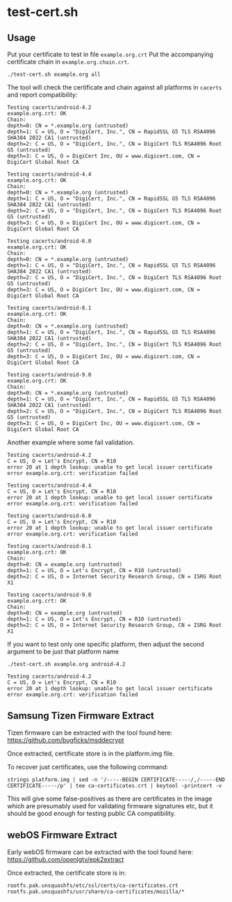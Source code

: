 # test-cert.sh

## Usage
Put your certificate to test in file `example.org.crt`
Put the accompanying certificate chain in `example.org.chain.crt`.

```
./test-cert.sh example.org all
```

The tool will check the certificate and chain against all platforms in `cacerts` and report compatibility:

```
Testing cacerts/android-4.2
example.org.crt: OK
Chain:
depth=0: CN = *.example.org (untrusted)
depth=1: C = US, O = "DigiCert, Inc.", CN = RapidSSL G5 TLS RSA4096 SHA384 2022 CA1 (untrusted)
depth=2: C = US, O = "DigiCert, Inc.", CN = DigiCert TLS RSA4096 Root G5 (untrusted)
depth=3: C = US, O = DigiCert Inc, OU = www.digicert.com, CN = DigiCert Global Root CA

Testing cacerts/android-4.4
example.org.crt: OK
Chain:
depth=0: CN = *.example.org (untrusted)
depth=1: C = US, O = "DigiCert, Inc.", CN = RapidSSL G5 TLS RSA4096 SHA384 2022 CA1 (untrusted)
depth=2: C = US, O = "DigiCert, Inc.", CN = DigiCert TLS RSA4096 Root G5 (untrusted)
depth=3: C = US, O = DigiCert Inc, OU = www.digicert.com, CN = DigiCert Global Root CA

Testing cacerts/android-6.0
example.org.crt: OK
Chain:
depth=0: CN = *.example.org (untrusted)
depth=1: C = US, O = "DigiCert, Inc.", CN = RapidSSL G5 TLS RSA4096 SHA384 2022 CA1 (untrusted)
depth=2: C = US, O = "DigiCert, Inc.", CN = DigiCert TLS RSA4096 Root G5 (untrusted)
depth=3: C = US, O = DigiCert Inc, OU = www.digicert.com, CN = DigiCert Global Root CA

Testing cacerts/android-8.1
example.org.crt: OK
Chain:
depth=0: CN = *.example.org (untrusted)
depth=1: C = US, O = "DigiCert, Inc.", CN = RapidSSL G5 TLS RSA4096 SHA384 2022 CA1 (untrusted)
depth=2: C = US, O = "DigiCert, Inc.", CN = DigiCert TLS RSA4096 Root G5 (untrusted)
depth=3: C = US, O = DigiCert Inc, OU = www.digicert.com, CN = DigiCert Global Root CA

Testing cacerts/android-9.0
example.org.crt: OK
Chain:
depth=0: CN = *.example.org (untrusted)
depth=1: C = US, O = "DigiCert, Inc.", CN = RapidSSL G5 TLS RSA4096 SHA384 2022 CA1 (untrusted)
depth=2: C = US, O = "DigiCert, Inc.", CN = DigiCert TLS RSA4096 Root G5 (untrusted)
depth=3: C = US, O = DigiCert Inc, OU = www.digicert.com, CN = DigiCert Global Root CA
```

Another example where some fail validation.

```
Testing cacerts/android-4.2
C = US, O = Let's Encrypt, CN = R10
error 20 at 1 depth lookup: unable to get local issuer certificate
error example.org.crt: verification failed

Testing cacerts/android-4.4
C = US, O = Let's Encrypt, CN = R10
error 20 at 1 depth lookup: unable to get local issuer certificate
error example.org.crt: verification failed

Testing cacerts/android-6.0
C = US, O = Let's Encrypt, CN = R10
error 20 at 1 depth lookup: unable to get local issuer certificate
error example.org.crt: verification failed

Testing cacerts/android-8.1
example.org.crt: OK
Chain:
depth=0: CN = example.org (untrusted)
depth=1: C = US, O = Let's Encrypt, CN = R10 (untrusted)
depth=2: C = US, O = Internet Security Research Group, CN = ISRG Root X1

Testing cacerts/android-9.0
example.org.crt: OK
Chain:
depth=0: CN = example.org (untrusted)
depth=1: C = US, O = Let's Encrypt, CN = R10 (untrusted)
depth=2: C = US, O = Internet Security Research Group, CN = ISRG Root X1
```

If you want to test only one specific platform, then adjust the second argument to be just that platform name

```
./test-cert.sh example.org android-4.2

Testing cacerts/android-4.2
C = US, O = Let's Encrypt, CN = R10
error 20 at 1 depth lookup: unable to get local issuer certificate
error example.org.crt: verification failed
```

## Samsung Tizen Firmware Extract
Tizen firmware can be extracted with the tool found here:
https://github.com/bugficks/msddecrypt

Once extracted, certificate store is in the platform.img file.

To recover just certificates, use the following command:

```
strings platform.img | sed -n '/-----BEGIN CERTIFICATE-----/,/-----END CERTIFICATE-----/p' | tee ca-certificates.crt | keytool -printcert -v
```

This will give some false-positives as there are certificates in the image
which are presumably used for validating firmware signatures etc, but
it should be good enough for testing public CA compatibility.


## webOS Firmware Extract
Early webOS firmware can be extracted with the tool found here:
https://github.com/openlgtv/epk2extract

Once extracted, the certificate store is in:

```
rootfs.pak.unsquashfs/etc/ssl/certs/ca-certificates.crt
rootfs.pak.unsquashfs/usr/share/ca-certificates/mozilla/*
```